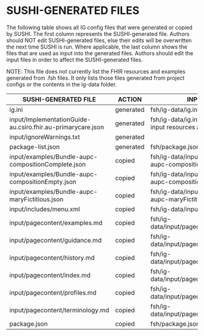 # SUSHI-GENERATED FILES #

The following table shows all IG config files that were generated or copied by SUSHI.  The first column
represents the SUSHI-generated file. Authors should NOT edit SUSHI-generated files, else their edits will
be overwritten the next time SUSHI is run. Where applicable, the last column shows the files that are used
as input into the generated files. Authors should edit the input files in order to affect the SUSHI-generated
files.

NOTE: This file does not currently list the FHIR resources and examples generated from .fsh files. It only
lists those files generated from project configs or the contents in the ig-data folder.

| SUSHI-GENERATED FILE                                        | ACTION    | INPUT FILE(S)                                                         |
| ----------------------------------------------------------- | --------- | --------------------------------------------------------------------- |
| ig.ini                                                      | generated | fsh/ig-data/ig.ini, fsh/package.json                                  |
| input/ImplementationGuide-au.csiro.fhir.au-primarycare.json | generated | fsh/ig-data/ig.ini, fsh/package.json, {all input resources and pages} |
| input/ignoreWarnings.txt                                    | generated |                                                                       |
| package-list.json                                           | generated | fsh/package.json                                                      |
| input/examples/Bundle-aupc-compositionComplete.json         | copied    | fsh/ig-data/input/examples/Bundle-aupc-compositionComplete.json       |
| input/examples/Bundle-aupc-compositionEmpty.json            | copied    | fsh/ig-data/input/examples/Bundle-aupc-compositionEmpty.json          |
| input/examples/Bundle-aupc-maryFictitious.json              | copied    | fsh/ig-data/input/examples/Bundle-aupc-maryFictitious.json            |
| input/includes/menu.xml                                     | copied    | fsh/ig-data/input/includes/menu.xml                                   |
| input/pagecontent/examples.md                               | copied    | fsh/ig-data/input/pagecontent/examples.md                             |
| input/pagecontent/guidance.md                               | copied    | fsh/ig-data/input/pagecontent/guidance.md                             |
| input/pagecontent/history.md                                | copied    | fsh/ig-data/input/pagecontent/history.md                              |
| input/pagecontent/index.md                                  | copied    | fsh/ig-data/input/pagecontent/index.md                                |
| input/pagecontent/profiles.md                               | copied    | fsh/ig-data/input/pagecontent/profiles.md                             |
| input/pagecontent/terminology.md                            | copied    | fsh/ig-data/input/pagecontent/terminology.md                          |
| package.json                                                | copied    | fsh/package.json                                                      |